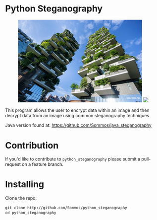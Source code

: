 # Python Steganography

<p align="center">
    <img src="test_image.png" width="400" />
    <img src="encoded_image.png" width="400" />
</p>

This program allows the user to encrypt data within an image and then decrypt data from an image using common steganography techniques.

Java version found at: https://github.com/Sommos/java_steganography

# Contribution

If you'd like to contribute to `python_steganography` please submit a pull-request on a feature branch.

# Installing

Clone the repo:

    git clone http://github.com/Sommos/python_steganography
    cd python_steganography
